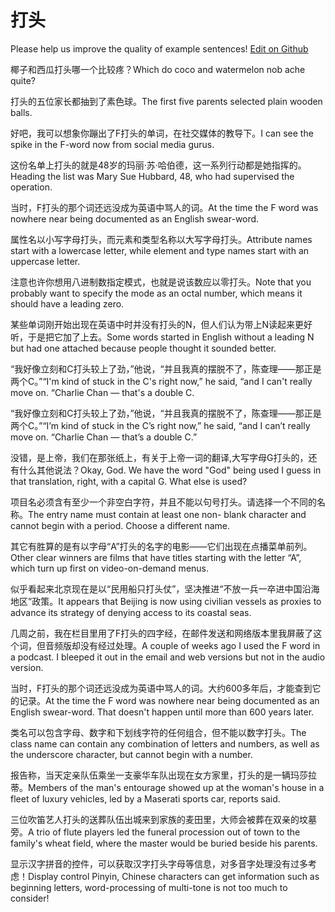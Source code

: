 # 打头

Please help us improve the quality of example sentences! [Edit on Github](https://github.com/jiyushe/jiyu-example-sentence-source/blob/main/chinese/datou.md)

<p><span class="chinese">椰子和西瓜打头哪一个比较疼？</span><span class="english">Which do coco and watermelon nob ache quite?</span></p>

<p><span class="chinese">打头的五位家长都抽到了素色球。</span><span class="english">The first five parents selected plain wooden balls.</span></p>

<p><span class="chinese">好吧，我可以想象你蹦出了F打头的单词，在社交媒体的教导下。</span><span class="english">I can see the spike in the F-word now from social media gurus.</span></p>

<p><span class="chinese">这份名单上打头的就是48岁的玛丽·苏·哈伯德，这一系列行动都是她指挥的。</span><span class="english">Heading the list was Mary Sue Hubbard, 48, who had supervised the operation.</span></p>

<p><span class="chinese">当时，F打头的那个词还远没成为英语中骂人的词。</span><span class="english">At the time the F word was nowhere near being documented as an English swear-word.</span></p>

<p><span class="chinese">属性名以小写字母打头，而元素和类型名称以大写字母打头。</span><span class="english">Attribute names start with a lowercase letter, while element and type names start with an uppercase letter.</span></p>

<p><span class="chinese">注意也许你想用八进制数指定模式，也就是说该数应以零打头。</span><span class="english">Note that you probably want to specify the mode as an octal number, which means it should have a leading zero.</span></p>

<p><span class="chinese">某些单词刚开始出现在英语中时并没有打头的N，但人们认为带上N读起来更好听，于是把它加了上去。</span><span class="english">Some words started in English without a leading N but had one attached because people thought it sounded better.</span></p>

<p><span class="chinese">“我好像立刻和C打头较上了劲，”他说，“并且我真的摆脱不了，陈查理——那正是两个C。”</span><span class="english">“I'm kind of stuck in the C's right now,” he said, “and I can't really move on. “Charlie Chan — that's a double C.</span></p>

<p><span class="chinese">“我好像立刻和C打头较上了劲，”他说，“并且我真的摆脱不了，陈查理——那正是两个C。”</span><span class="english">“I’m kind of stuck in the C’s right now,” he said, “and I can’t really move on. “Charlie Chan — that’s a double C.”</span></p>

<p><span class="chinese">没错，是上帝，我们在那张纸上，有关于上帝一词的翻译,大写字母G打头的，还有什么其他说法？</span><span class="english">Okay, God. We have the word "God" being used I guess in that translation, right, with a capital G. What else is used?</span></p>

<p><span class="chinese">项目名必须含有至少一个非空白字符，并且不能以句号打头。请选择一个不同的名称。</span><span class="english">The entry name must contain at least one non- blank character and cannot begin with a period. Choose a different name.</span></p>

<p><span class="chinese">其它有胜算的是有以字母“A”打头的名字的电影——它们出现在点播菜单前列。</span><span class="english">Other clear winners are films that have titles starting with the letter “A”, which turn up first on video-on-demand menus.</span></p>

<p><span class="chinese">似乎看起来北京现在是以“民用船只打头仗”，坚决推进“不放一兵一卒进中国沿海地区”政策。</span><span class="english">It appears that Beijing is now using civilian vessels as proxies to advance its strategy of denying access to its coastal seas.</span></p>

<p><span class="chinese">几周之前，我在栏目里用了F打头的四字经，在邮件发送和网络版本里我屏蔽了这个词，但音频版却没有经过处理。</span><span class="english">A couple of weeks ago I used the F word in a podcast. I bleeped it out in the email and web versions but not in the audio version.</span></p>

<p><span class="chinese">当时，F打头的那个词还远没成为英语中骂人的词。大约600多年后，才能查到它的记录。</span><span class="english">At the time the F word was nowhere near being documented as an English swear-word. That doesn't happen until more than 600 years later.</span></p>

<p><span class="chinese">类名可以包含字母、数字和下划线字符的任何组合，但不能以数字打头。</span><span class="english">The class name can contain any combination of letters and numbers, as well as the underscore character, but cannot begin with a number.</span></p>

<p><span class="chinese">报告称，当天定亲队伍乘坐一支豪华车队出现在女方家里，打头的是一辆玛莎拉蒂。</span><span class="english">Members of the man's entourage showed up at the woman's house in a fleet of luxury vehicles, led by a Maserati sports car, reports said.</span></p>

<p><span class="chinese">三位吹笛艺人打头的送葬队伍出城来到家族的麦田里，大师会被葬在双亲的坟墓旁。</span><span class="english">A trio of flute players led the funeral procession out of town to the family's wheat field, where the master would be buried beside his parents.</span></p>

<p><span class="chinese">显示汉字拼音的控件，可以获取汉字打头字母等信息，对多音字处理没有过多考虑！</span><span class="english">Display control Pinyin, Chinese characters can get information such as beginning letters, word-processing of multi-tone is not too much to consider!</span></p>

